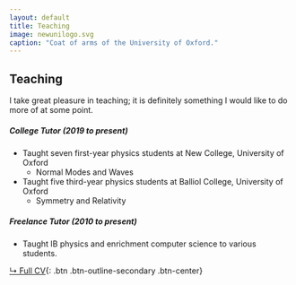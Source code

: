 ```yaml
---
layout: default
title: Teaching
image: newunilogo.svg
caption: "Coat of arms of the University of Oxford."
---
```


## Teaching

I take great pleasure in teaching; it is definitely something I would like to do more of at some point.

##### College Tutor (2019 to present)
* Taught seven first-year physics students at New College, University of Oxford
  * Normal Modes and Waves
* Taught five third-year physics students at Balliol College, University of Oxford
  * Symmetry and Relativity

##### Freelance Tutor (2010 to present)
* Taught IB physics and enrichment computer science to various students.

[↳ Full CV](assets/files/CV_Valerian.pdf){: .btn .btn-outline-secondary .btn-center}
